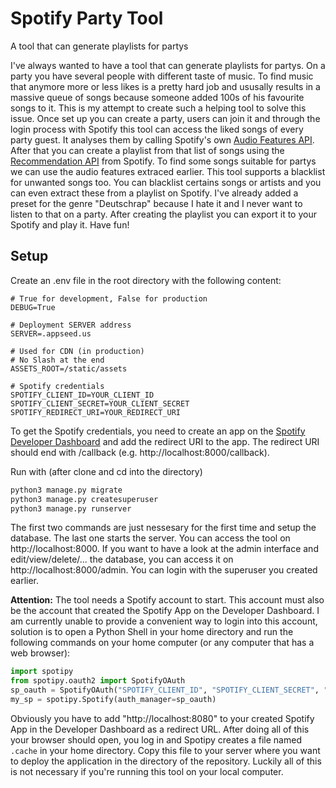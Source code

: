 # Spotify Party Tool
A tool that can generate playlists for partys

I've always wanted to have a tool that can generate playlists for partys. On a party you have several people with different taste of music. To find music that anymore more or less likes is a pretty hard job and ususally results in a massive queue of songs because someone added 100s of his favourite songs to it. This is my attempt to create such a helping tool to solve this issue. Once set up you can create a party, users can join it and through the login process with Spotify this tool can access the liked songs of every party guest. It analyses them by calling Spotify's own [Audio Features API](https://developer.spotify.com/documentation/web-api/reference/get-audio-features). After that you can create a playlist from that list of songs using the [Recommendation API](https://developer.spotify.com/documentation/web-api/reference/get-recommendations) from Spotify. To find some songs suitable for partys we can use the audio features extraced earlier. This tool supports a blacklist for unwanted songs too. You can blacklist certains songs or artists and you can even extract these from a playlist on Spotify. I've already added a preset for the genre "Deutschrap" because I hate it and I never want to listen to that on a party. After creating the playlist you can export it to your Spotify and play it. Have fun!

## Setup
Create an .env file in the root directory with the following content:
```
# True for development, False for production
DEBUG=True

# Deployment SERVER address
SERVER=.appseed.us

# Used for CDN (in production)
# No Slash at the end
ASSETS_ROOT=/static/assets

# Spotify credentials
SPOTIFY_CLIENT_ID=YOUR_CLIENT_ID
SPOTIFY_CLIENT_SECRET=YOUR_CLIENT_SECRET
SPOTIFY_REDIRECT_URI=YOUR_REDIRECT_URI
```
To get the Spotify credentials, you need to create an app on the [Spotify Developer Dashboard](https://developer.spotify.com/dashboard/applications) and add the redirect URI to the app. The redirect URI should end with /callback (e.g. http://localhost:8000/callback).

Run with (after clone and cd into the directory)
```bash
python3 manage.py migrate
python3 manage.py createsuperuser
python3 manage.py runserver
```
The first two commands are just nessesary for the first time and setup the database. The last one starts the server. You can access the tool on http://localhost:8000. If you want to have a look at the admin interface and edit/view/delete/... the database, you can access it on http://localhost:8000/admin. You can login with the superuser you created earlier.

**Attention:** The tool needs a Spotify account to start. This account must also be the account that created the Spotify App on the Developer Dashboard. I am currently unable to provide a convenient way to login into this account, solution is to open a Python Shell in your home directory and run the following commands on your home computer (or any computer that has a web browser):
```python
import spotipy
from spotipy.oauth2 import SpotifyOAuth
sp_oauth = SpotifyOAuth("SPOTIFY_CLIENT_ID", "SPOTIFY_CLIENT_SECRET", "http://localhost:8080", scope="user-library-read,playlist-modify-public")
my_sp = spotipy.Spotify(auth_manager=sp_oauth)
```
Obviously you have to add "http://localhost:8080" to your created Spotify App in the Developer Dashboard as a redirect URL. After doing all of this your browser should open, you log in and Spotipy creates a file named `.cache` in your home directory. Copy this file to your server where you want to deploy the application in the directory of the repository. Luckily all of this is not necessary if you're running this tool on your local computer.
